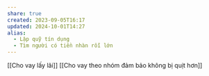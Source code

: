 ```yaml
---
share: true
created: 2023-09-05T16:17
updated: 2024-10-01T14:27
alias:
  - Lập quỹ tín dụng
  - Tìm người có tiền nhàn rỗi lớn
---
```

[[Cho vay lấy lãi]]
[[Cho vay theo nhóm đảm bảo không bị quịt hơn]]
